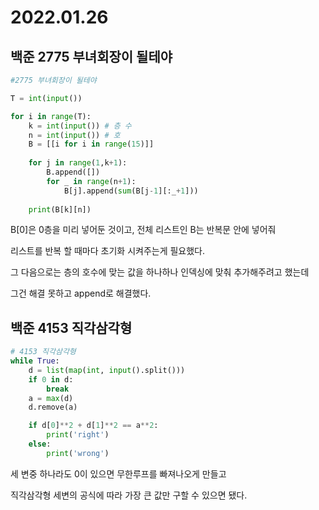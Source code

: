 # 2022.01.26

## 백준 2775 부녀회장이 될테야

```python
#2775 부녀회장이 될테야

T = int(input())

for i in range(T):
    k = int(input()) # 층 수
    n = int(input()) # 호
    B = [[i for i in range(15)]]
    
    for j in range(1,k+1):
        B.append([])
        for _ in range(n+1):
            B[j].append(sum(B[j-1][:_+1]))
            
    print(B[k][n])

```

B[0]은 0층을 미리 넣어둔 것이고, 전체 리스트인 B는 반복문 안에 넣어줘

리스트를 반복 할 때마다 초기화 시켜주는게 필요했다.

그 다음으로는 층의 호수에 맞는 값을 하나하나 인덱싱에 맞춰 추가해주려고 했는데

그건 해결 못하고 append로 해결했다.



 ## 백준 4153 직각삼각형

```python
# 4153 직각삼각형
while True:
    d = list(map(int, input().split()))
    if 0 in d:
        break
    a = max(d)
    d.remove(a)

    if d[0]**2 + d[1]**2 == a**2:
        print('right')
    else:
        print('wrong')

```

세 변중 하나라도 0이 있으면 무한루프를 빠져나오게 만들고

직각삼각형 세변의 공식에 따라 가장 큰 값만 구할 수 있으면 됐다. 